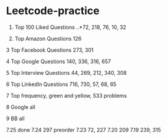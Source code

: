 # Leetcode-practice

1. Top 100 Liked Questions
..*72, 218, 76, 10, 32

2. Top Amazon Questions
126

3 Top Facebook Questions
273, 301

4 Top Google Questions
140, 336, 316, 657

5 Top Interview Questions
44, 269, 212, 340, 308

6 Top LinkedIn Questions
716, 730, 57, 68, 65

7 Top frequency, green and yellow, 533 problems


8 Google all


9 BB all

7.25 done
7.24 297 preorder
7.23 72, 227
7.20 209
7.19 239, 315
